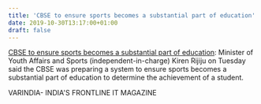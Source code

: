 ```yaml
---
title: 'CBSE to ensure sports becomes a substantial part of education'
date: 2019-10-30T13:17:00+01:00
draft: false
---
```


[CBSE to ensure sports becomes a substantial part of education](https://varindia.com/news/cbse-to-ensure-sports-becomes-a-substantial-part-of-education#.Xbl_Wjzt2PM.blogger): Minister of Youth Affairs and Sports (independent-in-charge) Kiren Rijiju on Tuesday said the CBSE was preparing a system to ensure sports becomes a substantial part of education to determine the achievement of a student.  
  
VARINDIA- INDIA'S FRONTLINE IT MAGAZINE